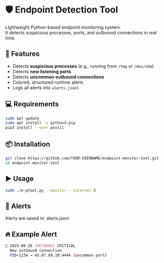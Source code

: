 # 🛡️ Endpoint Detection Tool

Lightweight Python-based endpoint monitoring system.  
It detects suspicious processes, ports, and outbound connections in real time.

## 🚀 Features
- Detects **suspicious processes** (e.g., running from `/tmp` or `/dev/shm`)
- Detects **new listening ports**
- Detects **uncommon outbound connections**
- Colored, structured runtime alerts
- Logs all alerts into `alerts.jsonl`

## 💻 Requirements
```bash
sudo apt update
sudo apt install -y python3-pip
pip3 install --user psutil
```

## 📦 Installation
```bash
git clone https://github.com/YOUR-USERNAME/endpoint-monitor-tool.git
cd endpoint-monitor-tool
```

## ▶️ Usage
```bash
sudo ./e-ptool.py --monitor --interval 3
```

## 📂 Alerts

Alerts are saved in: 
alerts.jsonl

## 🔥 Example Alert
```bash
🔴 2025-08-26 [NETWORK] CRITICAL
  New outbound connection
  PID=1234 → 45.67.89.10:4444 (uncommon port)
```
